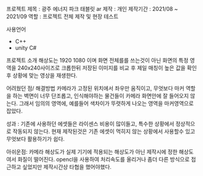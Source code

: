 프로젝트 제목 : 광주 에너지 파크 태블릿 ar
제작 : 개인
제작기간 : 2021/08 ~ 2021/09
역할 : 프로젝트 전체 제작 및 현장 테스트

사용언어
- C++
- unity C#

프로젝트 소개
해상도는 1920 1080 이며 화면 전체를를 쓰는것이 아닌
화면의 특정 영역을 240x240사이즈로 크롭한뒤
저장된 이미지를 비교 후 제일 매칭이 높은 값을 확인 후
상황에 맞는 영상을 재생한다.

어려웠던 점/ 해결방법
카메라가 고정된 위치에서 좌우만 움직이고, 무엇보다 마커 역할을 하는
벽면이 너무 단조롭고, 인식해야하는 물건들이 카메라 화면안에 잘 들어오지 않는다.
그래서 임의의 영역에, 예를들어 색차이가 뚜렷하게 나오는 영역을 마커영역으로 잡았다.

성과 : 기존에 사용하던 에셋들은 라이센스 비용이 많이들고,
특수한 상황에서 정상적으로 작동되지 않는다. 현재 제작된것은
기존 에셋이 먹히지 않는 상황에서 사용할수 있고 무엇보다 활용하기가 쉽다.

아쉬운점: 카메라 해상도가 실제 기기에 적용되는 해상도가 아닌
제작시에 정한 해상도여서 화질이 떨어진다. opencl을 사용하여
처리속도를 올리거나 좀더 다른 방식으로 접근하고 싶었지만
제작시간상 타협을 했어야했다.
